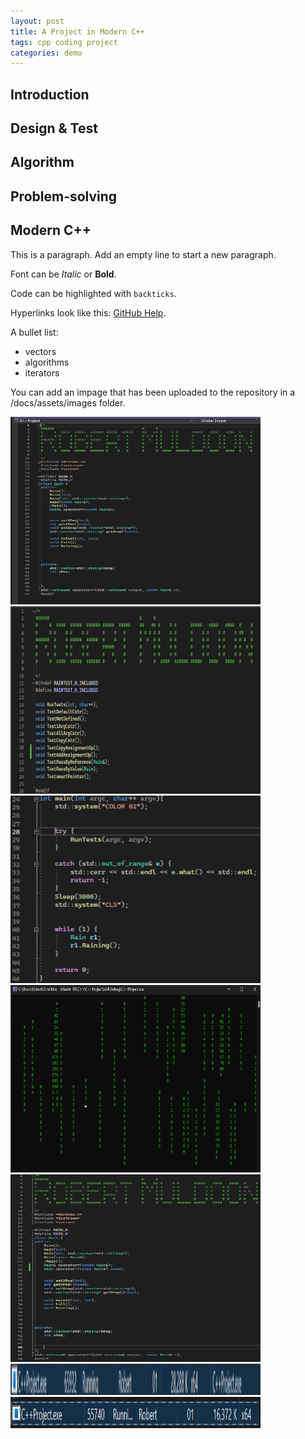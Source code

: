 ```yaml
---
layout: post
title: A Project in Modern C++
tags: cpp coding project
categories: demo
---
```



## Introduction

## Design & Test
## Algorithm
## Problem-solving
## Modern C++


This is a paragraph. Add an empty line to start a new paragraph.

Font can be *Italic* or **Bold**.

Code can be highlighted with `backticks`.

Hyperlinks look like this: [GitHub Help](https://help.github.com/).

A bullet list:

- vectors
- algorithms
- iterators

You can add an impage that has been uploaded to the repository in a /docs/assets/images folder.

<img src="https://raw.githubusercontent.com/robertatu/digital-rain-cpp/main/doc/assets/code.png" width="400" height="300">
<img src="https://raw.githubusercontent.com/robertatu/digital-rain-cpp/main/doc/assets/code2.png" width="400" height="300">
<img src="https://raw.githubusercontent.com/robertatu/digital-rain-cpp/main/doc/assets/code3.png" width="400" height="300">
<img src="https://raw.githubusercontent.com/robertatu/digital-rain-cpp/main/doc/assets/Operation.png" width="400" height="300">
<img src="https://raw.githubusercontent.com/robertatu/digital-rain-cpp/main/doc/assets/RainHeader.png" width="400" height="300">
<img src="https://raw.githubusercontent.com/robertatu/digital-rain-cpp/main/doc/assets/C++Futures10000.png" width="400" height="50">
<img src="https://raw.githubusercontent.com/robertatu/digital-rain-cpp/main/doc/assets/C++Threads10000.png" width="400" height="50">



